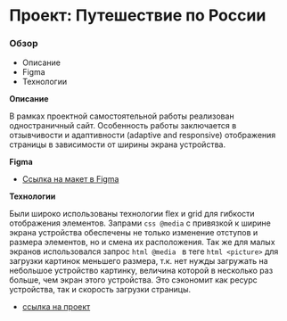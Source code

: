 # Проект: Путешествие по России

### Обзор

- Описание
- Figma
- Технологии

**Описание**

В рамках проектной самостоятельной работы реализован одностраничный сайт. Особенность работы заключается в отзывчивости и адаптивности (adaptive and responsive) отображения страницы в зависимости от ширины экрана устройства.

**Figma**

- [Ссылка на макет в Figma](https://www.figma.com/file/5S2WSbEFL6awjVWJ0NWL8Q/Sprint-3_-Russia-_-desktop-mobile?node-id=28503%3A0)

**Технологии**

Были широко использованы технологии flex и grid для гибкости отображения элементов. Запрами `css @media` с привязкой к ширине экрана устройства обеспечены не только изменение отступов и размера элементов, но и смена их расположения. Так же для малых экранов использовался запрос `html @media ` в теге `html <picture>` для загрузки картинок меньшего размера, т.к. нет нужды загружать на небольшое устройство картинку, величина которой в несколько раз больше, чем экран этого устройства. Это сэкономит как ресурс устройства, так и скорость загрузки страницы.

- [ссылка на проект](https://ivan1vasilyev.github.io/russian-travel/index.html)
